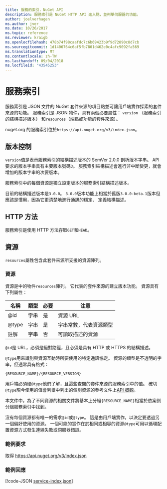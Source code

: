 ```yaml
---
title: 服務的索引，NuGet API
description: 服務索引是 NuGet HTTP API 進入點，並列舉伺服器的功能。
author: joelverhagen
ms.author: jver
ms.date: 10/26/2017
ms.topic: reference
ms.reviewer: kraigb
ms.openlocfilehash: 478b74f98caafdc7c6b69423b9f9d72890c8d7cb
ms.sourcegitcommit: 1d1406764c6af5fb7801d462e0c4afc9092fa569
ms.translationtype: MT
ms.contentlocale: zh-TW
ms.lasthandoff: 09/04/2018
ms.locfileid: "43545253"
---
```

# <a name="service-index"></a>服務索引

服務索引是 JSON 文件的 NuGet 套件來源的項目點並可讓用戶端實作探索的套件來源的功能。 服務索引是 JSON 物件，具有兩個必要屬性： `version` （服務索引的結構描述版本） 和`resources`（端點或功能的套件來源）。

nuget.org 的服務索引位於`https://api.nuget.org/v3/index.json`。

## <a name="versioning"></a>版本控制

`version`值是表示服務索引的結構描述版本的 SemVer 2.0.0 剖析版本字串。 API 要求的版本字串具有主要版本號碼`3`。 服務索引結構描述會進行非中斷變更，就會增加的版本字串的次要版本。

服務索引中的每個資源是獨立設定版本的服務索引結構描述版本。

目前的結構描述版本是`3.0.0`。 `3.0.0`版本功能上相當於舊版`3.0.0-beta.1`版本但應該是慣用，因為它更清楚地進行通訊的穩定、 定義結構描述。

## <a name="http-methods"></a>HTTP 方法

服務索引是使用 HTTP 方法存取`GET`和`HEAD`。

## <a name="resources"></a>資源

`resources`屬性包含此套件來源所支援的資源陣列。

### <a name="resource"></a>資源

資源是中的物件`resources`陣列。 它代表的套件來源的建立版本功能。 資源具有下列屬性：

名稱          | 類型   | 必要 | 注意
------------- | ------ | -------- | -----
@id           | 字串 | 是      | 資源 URL
@type         | 字串 | 是      | 字串常數，代表資源類型
註解       | 字串 | 否       | 可讀取描述的資源

`@id`是 URL，必須是絕對路徑，且必須是具有 HTTP 或 HTTPS 的結構描述。

`@type`用來識別與資源互動時所要使用的特定通訊協定。 資源的類型是不透明的字串，但通常具有格式：

    {RESOURCE_NAME}/{RESOURCE_VERSION}

用戶端必須硬`@type`他們了解，且這些查閱的套件來源的服務索引中的值。 確切`@type`現今使用的值會列舉中列出的個別資源的參考文件上[API 概觀](overview.md#resources-and-schema)。

本文件中，為了不同資源的相關文件將基本上分組`{RESOURCE_NAME}`相當於依案例分組服務索引中找到。 

沒有每個資源都有唯一的需求`@id`或`@type`。 這是由用戶端實作，以決定要透過另一個偏好使用的資源。 一個可能的實作在於相同或相容的資源`@type`可用以循環配置資源方式發生連線失敗或伺服器錯誤。

### <a name="sample-request"></a>範例要求

取得 https://api.nuget.org/v3/index.json

### <a name="sample-response"></a>範例回應

[!code-JSON [service-index.json](./_data/service-index.json)]
